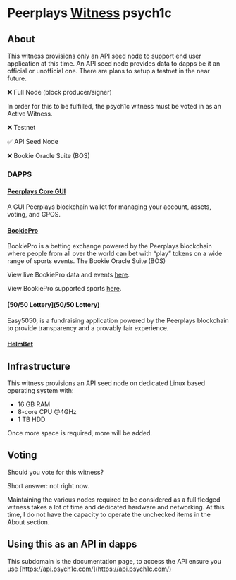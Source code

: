 # Peerplays [Witness](https://www.peerplays.tech/witnesses/what-is-a-peerplays-witness) psych1c

## About

This witness provisions only an API seed node to support end user application at this time. An API seed node provides data to dapps be it an official or unofficial one. There are plans to setup a testnet in the near future.

❌ Full Node (block producer/signer)

  In order for this to be fulfilled, the psych1c witness must be voted in as an Active Witness.

❌ Testnet

✅ API Seed Node

❌ Bookie Oracle Suite (BOS)

### DAPPS

#### [Peerplays Core GUI](https://github.com/peerplays-network/peerplays-core-gui/releases/latest)

A GUI Peerplays blockchain wallet for managing your account, assets, voting, and GPOS.

#### [BookiePro](https://bookiepro.com/download)

BookiePro is a betting exchange powered by the Peerplays blockchain where people from all over the world can bet with “play” tokens on a wide range of sports events. The Bookie Oracle Suite (BOS) 

View live BookiePro data and events [here](https://peerplaysblockchain.info/bookiepro/?asset=btfun).

View BookiePro supported sports [here](https://peerplaysblockchain.info/bookiepro/sports/).

#### [50/50 Lottery](50/50 Lottery)

Easy5050, is a fundraising application powered by the Peerplays blockchain to provide transparency and a provably fair experience.

#### [HelmBet](https://github.com/pacatum/Helmbet-RPS/releases/latest)

## Infrastructure

This witness provisions an API seed node on dedicated Linux based operating system with:

* 16 GB RAM
* 8-core CPU @4GHz
* 1 TB HDD

Once more space is required, more will be added.

## Voting

Should you vote for this witness?

Short answer: not right now.

Maintaining the various nodes required to be considered as a full fledged witness takes a lot of time and dedicated hardware and networking. At this time, I do not have the capacity to operate the unchecked items in the About section.

## Using this as an API in dapps

This subdomain is the documentation page, to access the API ensure you use [https://api.psych1c.com/](https://api.psych1c.com/)
